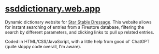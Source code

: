# [ssddictionary.web.app](https://ssddictionary.web.app/)

Dynamic dictionary website for [Star Stable Dressage](https://www.starstabledressage.com/).
This website allows for instant searching of entries from a Firestore database, filtering the search by different parameters, and clicking links to pull up related entries.

Coded in HTML/CSS/JavaScript, with a little help from good ol' ChatGPT (quite sloppy code overall, I'm aware).
